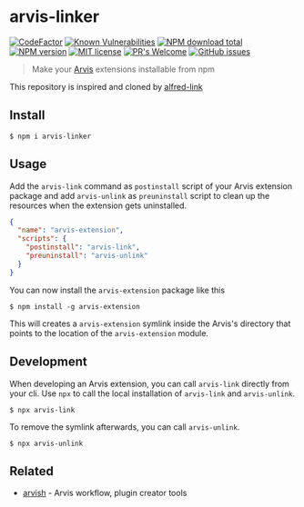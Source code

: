 # arvis-linker
[![CodeFactor](https://www.codefactor.io/repository/github/jopemachine/arvis-linker/badge)](https://www.codefactor.io/repository/github/jopemachine/arvis-linker)
[![Known Vulnerabilities](https://snyk.io/test/github/jopemachine/arvis-linker/badge.svg)]()
[![NPM download total](https://img.shields.io/npm/dt/arvis-linker)](http://badge.fury.io/js/arvis-linker)
[![NPM version](https://badge.fury.io/js/arvis-linker.svg)](http://badge.fury.io/js/arvis-linker)
[![MIT license](https://img.shields.io/badge/License-MIT-blue.svg)](https://lbesson.mit-license.org/)
[![PR's Welcome](https://img.shields.io/badge/PRs-welcome-brightgreen.svg?style=flat)](http://makeapullrequest.com)
[![GitHub issues](https://img.shields.io/github/issues/jopemachine/arvis-linker.svg)](https://GitHub.com/jopemachine/arvis-linker/issues/)

> Make your [Arvis](https://github.com/jopemachine/arvis) extensions installable from npm

This repository is inspired and cloned by [alfred-link](https://github.com/SamVerschueren/alfred-link/blob/master/readme.md)

## Install

```
$ npm i arvis-linker
```

## Usage

Add the `arvis-link` command as `postinstall` script of your Arvis extension package and add `arvis-unlink` as `preuninstall` script to clean up the resources when the extension gets uninstalled.

```json
{
  "name": "arvis-extension",
  "scripts": {
    "postinstall": "arvis-link",
    "preuninstall": "arvis-unlink"
  }
}
```

You can now install the `arvis-extension` package like this

```
$ npm install -g arvis-extension
```

This will creates a `arvis-extension` symlink inside the Arvis's directory that points to the location of the `arvis-extension` module.

## Development

When developing an Arvis extension, you can call `arvis-link` directly from your cli. Use `npx` to call the local installation of `arvis-link` and `arvis-unlink`.

```
$ npx arvis-link
```

To remove the symlink afterwards, you can call `arvis-unlink`.

```
$ npx arvis-unlink
```

## Related

- [arvish](https://github.com/jopemachine/arvish) - Arvis workflow, plugin creator tools
